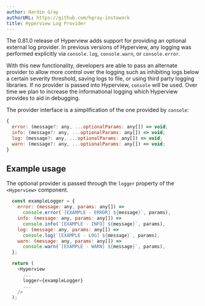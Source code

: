 ```yaml
---
author: Hardin Gray
authorURL: https://github.com/hgray-instawork
title: Hyperview Log Provider
---
```


The 0.81.0 release of Hyperview adds support for providing an optional external log provider. In previous versions of Hyperview, any logging was performed explicitly via `console.log`, `console.warn`, or `console.error`.

With this new functionality, developers are able to pass an alternate provider to allow more control over the logging such as inhibiting logs below a certain severity threshold, saving logs to file, or using third party logging libraries. If no provider is passed into Hyperview, `console` will be used. Over time we plan to increase the informational logging which Hyperview provides to aid in debugging.

The provider interface is a simplification of the one provided by `console`:
```javascript
{
  error: (message?: any, ...optionalParams: any[]) => void;
  info: (message?: any, ...optionalParams: any[]) => void;
  log: (message?: any, ...optionalParams: any[]) => void;
  warn: (message?: any, ...optionalParams: any[]) => void;
}
```

## Example usage

The optional provider is passed through the `logger` property of the `<Hyperview>` component.

```javascript
  const exampleLogger = {
    error: (message: any, params: any[]) =>
      console.error(`[EXAMPLE - ERROR] ${message}`, params),
    info: (message: any, params: any[]) =>
      console.info(`[EXAMPLE - INFO] ${message}`, params),
    log: (message: any, params: any[]) =>
      console.log(`[EXAMPLE - LOG] ${message}`, params),
    warn: (message: any, params: any[]) =>
      console.warn(`[EXAMPLE - WARN] ${message}`, params),
  };

  return (
    <Hyperview
      ...
      logger={exampleLogger}
      ...
    />
  );
```
